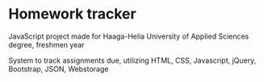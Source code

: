 # Homework tracker
JavaScript project made for Haaga-Helia University of Applied Sciences degree, freshmen year

System to track assignments due, utilizing HTML, CSS, Javascript, jQuery, Bootstrap, JSON, Webstorage
